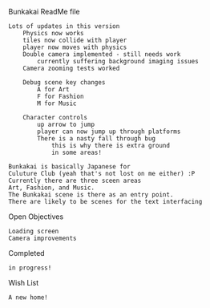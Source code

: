 Bunkakai ReadMe file

    Lots of updates in this version
        Physics now works
        tiles now collide with player
        player now moves with physics
        Double camera implemented - still needs work
            currently suffering background imaging issues
        Camera zooming tests worked
        
        Debug scene key changes
            A for Art
            F for Fashion
            M for Music
            
        Character controls
            up arrow to jump
            player can now jump up through platforms
            There is a nasty fall through bug
                this is why there is extra ground
                in some areas!
           
    Bunkakai is basically Japanese for 
    Culuture Club (yeah that's not lost on me either) :P
    Currently there are three sceen areas
    Art, Fashion, and Music.
    The Bunkakai scene is there as an entry point.
    There are likely to be scenes for the text interfacing
    

Open Objectives
    
    Loading screen
    Camera improvements

Completed

    in progress!
  
Wish List
    
    A new home!
    